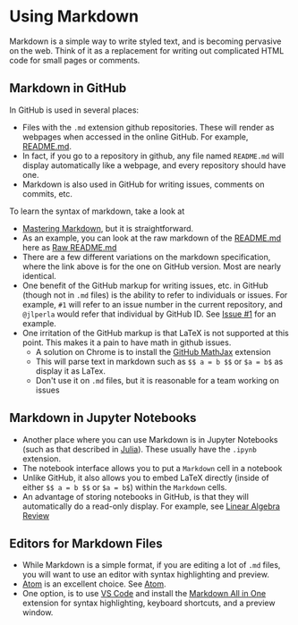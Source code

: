 # Using Markdown
Markdown is a simple way to write styled text, and is becoming pervasive on the web.  Think of it as a replacement for writing out complicated HTML code for small pages or comments.

## Markdown in GitHub
In GitHub is used in several places:

- Files with the `.md` extension github repositories.  These will render as webpages when accessed in the online GitHub.  For example, [README.md](README.md).
- In fact, if you go to a repository in github, any file named `README.md` will display automatically like a webpage, and every repository should have one.
- Markdown is also used in GitHub for writing issues, comments on commits, etc.  

To learn the syntax of markdown, take a look at
- [Mastering Markdown](https://guides.github.com/features/mastering-markdown/), but it is straightforward.
- As an example, you can look at the raw markdown of the [README.md](README.md) here as [Raw README.md](https://raw.githubusercontent.com/ubcecon/tutorials/master/README.md)
- There are a few different variations on the markdown specification, where the link above is for the one on GitHub version.  Most are nearly identical.
- One benefit of the GitHub markup for writing issues, etc. in GitHub (though not in `.md` files) is the ability to refer to individuals or issues.  For example, `#1` will refer to an issue number in the current repository, and `@jlperla` would refer that individual by GitHub ID. See [Issue #1](https://github.com/ubcecon/tutorials/issues/1) for an example.
- One irritation of the GitHub markup is that LaTeX is not supported at this point.  This makes it a pain to have math in github issues.
    - A solution on Chrome is to install the [GitHub MathJax](https://github.com/orsharir/github-mathjax) extension
    - This will parse text in markdown such as `$$ a = b $$` or `$a = b$` as display it as LaTex.
    - Don't use it on `.md` files, but it is reasonable for a team working on issues

## Markdown in Jupyter Notebooks

- Another place where you can use Markdown is in Jupyter Notebooks (such as that described in [Julia](https://github.com/econtoolkit/julia)).  These usually have the `.ipynb` extension.
- The notebook interface allows you to put a `Markdown` cell in a notebook
- Unlike GitHub, it also allows you to embed LaTeX directly (inside of either `$$ a = b $$` or `$a = b$`) within the `Markdown` cells.
- An advantage of storing notebooks in GitHub, is that they will automatically do a read-only display.  For example, see [Linear Algebra Review](notebooks/linear_algebra_review.ipynb)

## Editors for Markdown Files
- While Markdown is a simple format, if you are editing a lot of `.md` files, you will want to use an editor with syntax highlighting and preview.
- [Atom](https://atom.io/) is an excellent choice.  See [Atom](atom.md).
- One option, is to use [VS Code](https://code.visualstudio.com/) and install the [Markdown All in One](https://marketplace.visualstudio.com/items?itemName=yzhang.markdown-all-in-one) extension for syntax highlighting, keyboard shortcuts, and a preview window.
